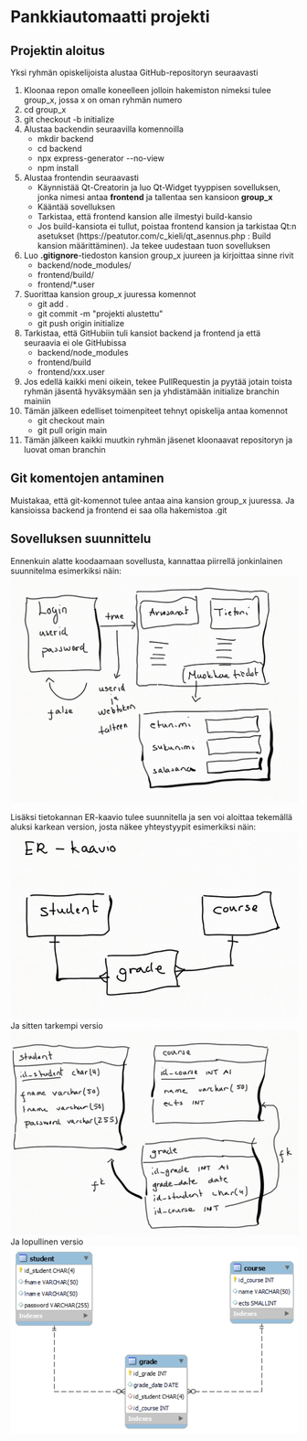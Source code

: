 # Pankkiautomaatti projekti

## Projektin aloitus

Yksi ryhmän opiskelijoista alustaa GitHub-repositoryn seuraavasti
<ol>
    <li>Kloonaa repon omalle koneelleen jolloin hakemiston nimeksi tulee group_x, jossa x on oman ryhmän numero</li>
    <li>cd group_x</li>
    <li>git checkout -b initialize</li>
    <li>Alustaa backendin seuraavilla komennoilla
        <ul>
            <li>mkdir backend</li>
            <li>cd backend</li>
            <li>npx express-generator --no-view</li>
            <li>npm install</li>
        </ul>
    </li>
    <li>Alustaa frontendin seuraavasti 
        <ul>
            <li>Käynnistää Qt-Creatorin ja luo Qt-Widget tyyppisen sovelluksen, jonka nimesi antaa <b>frontend</b> ja tallentaa sen kansioon <b>group_x</b> </li>
            <li>Kääntää sovelluksen</li>
            <li>Tarkistaa, että frontend kansion alle ilmestyi build-kansio</li>
            <li>Jos build-kansiota ei tullut, poistaa frontend kansion ja tarkistaa Qt:n asetukset (https://peatutor.com/c_kieli/qt_asennus.php : Build kansion määrittäminen). Ja tekee uudestaan tuon sovelluksen </li>
        </ul>
    </li>
    <li>Luo <b>.gitignore</b>-tiedoston kansion group_x juureen ja kirjoittaa sinne rivit 
    <ul>
        <li>backend/node_modules/</li>
        <li>frontend/build/</li>
        <li>frontend/*.user</li>
    </ul>
    </li>
    <li>Suorittaa kansion group_x juuressa komennot 
        <ul>
            <li>git add .</li>
            <li>git commit -m "projekti alustettu"</li>
            <li>git push origin initialize</li>
        </ul>
    </li>
    <li>Tarkistaa, että GitHubiin tuli kansiot backend ja frontend ja että seuraavia ei ole GitHubissa
        <ul>
            <li>backend/node_modules</li>
            <li>frontend/build</li>
            <li>frontend/xxx.user</li>
        </ul>
    </li>
    <li>Jos edellä kaikki meni oikein, tekee PullRequestin ja pyytää jotain toista ryhmän jäsentä hyväksymään sen ja yhdistämään initialize branchin mainiin</li>
    <li>Tämän jälkeen edelliset toimenpiteet tehnyt opiskelija antaa komennot 
        <ul>
            <li>git checkout main</li>
            <li>git pull origin main</li>
        </ul>
    </li>
    <li>Tämän jälkeen kaikki muutkin ryhmän jäsenet kloonaavat repositoryn ja luovat oman branchin</li>
</ol>

## Git komentojen antaminen

Muistakaa, että git-komennot tulee antaa aina kansion group_x juuressa. Ja kansioissa backend ja frontend ei saa olla hakemistoa .git 

## Sovelluksen suunnittelu

Ennenkuin alatte koodaamaan sovellusta, kannattaa piirrellä jonkinlainen suunnitelma esimerkiksi näin:
<br><img src="suunnitelma.PNG" alt="" width="600"> <br>

Lisäksi tietokannan ER-kaavio tulee suunnitella ja sen voi aloittaa tekemällä aluksi karkean version, josta näkee yhteystyypit esimerkiksi näin:
<br><img src="er_kaavio.PNG" alt="" width="600"> <br>
Ja sitten tarkempi versio 
<br><img src="er_kaavio_2.PNG" alt="" width="600"> <br>
Ja lopullinen versio
<br> <img src="final_er.png" width="600"> <br>
